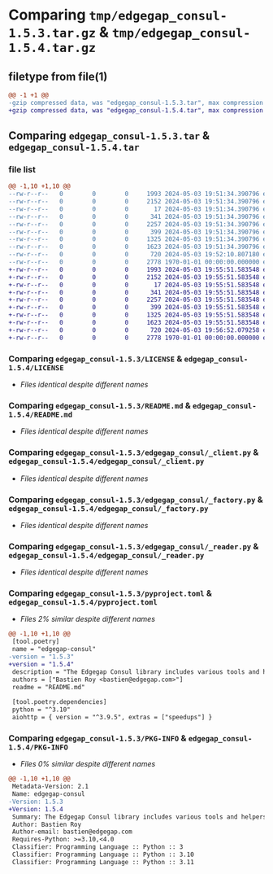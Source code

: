 # Comparing `tmp/edgegap_consul-1.5.3.tar.gz` & `tmp/edgegap_consul-1.5.4.tar.gz`

## filetype from file(1)

```diff
@@ -1 +1 @@
-gzip compressed data, was "edgegap_consul-1.5.3.tar", max compression
+gzip compressed data, was "edgegap_consul-1.5.4.tar", max compression
```

## Comparing `edgegap_consul-1.5.3.tar` & `edgegap_consul-1.5.4.tar`

### file list

```diff
@@ -1,10 +1,10 @@
--rw-r--r--   0        0        0     1993 2024-05-03 19:51:34.390796 edgegap_consul-1.5.3/LICENSE
--rw-r--r--   0        0        0     2152 2024-05-03 19:51:34.390796 edgegap_consul-1.5.3/README.md
--rw-r--r--   0        0        0       17 2024-05-03 19:51:34.390796 edgegap_consul-1.5.3/edgegap_consul/BUILD
--rw-r--r--   0        0        0      341 2024-05-03 19:51:34.390796 edgegap_consul-1.5.3/edgegap_consul/__init__.py
--rw-r--r--   0        0        0     2257 2024-05-03 19:51:34.390796 edgegap_consul-1.5.3/edgegap_consul/_client.py
--rw-r--r--   0        0        0      399 2024-05-03 19:51:34.390796 edgegap_consul-1.5.3/edgegap_consul/_configuration.py
--rw-r--r--   0        0        0     1325 2024-05-03 19:51:34.390796 edgegap_consul-1.5.3/edgegap_consul/_factory.py
--rw-r--r--   0        0        0     1623 2024-05-03 19:51:34.390796 edgegap_consul-1.5.3/edgegap_consul/_reader.py
--rw-r--r--   0        0        0      720 2024-05-03 19:52:10.807180 edgegap_consul-1.5.3/pyproject.toml
--rw-r--r--   0        0        0     2778 1970-01-01 00:00:00.000000 edgegap_consul-1.5.3/PKG-INFO
+-rw-r--r--   0        0        0     1993 2024-05-03 19:55:51.583548 edgegap_consul-1.5.4/LICENSE
+-rw-r--r--   0        0        0     2152 2024-05-03 19:55:51.583548 edgegap_consul-1.5.4/README.md
+-rw-r--r--   0        0        0       17 2024-05-03 19:55:51.583548 edgegap_consul-1.5.4/edgegap_consul/BUILD
+-rw-r--r--   0        0        0      341 2024-05-03 19:55:51.583548 edgegap_consul-1.5.4/edgegap_consul/__init__.py
+-rw-r--r--   0        0        0     2257 2024-05-03 19:55:51.583548 edgegap_consul-1.5.4/edgegap_consul/_client.py
+-rw-r--r--   0        0        0      399 2024-05-03 19:55:51.583548 edgegap_consul-1.5.4/edgegap_consul/_configuration.py
+-rw-r--r--   0        0        0     1325 2024-05-03 19:55:51.583548 edgegap_consul-1.5.4/edgegap_consul/_factory.py
+-rw-r--r--   0        0        0     1623 2024-05-03 19:55:51.583548 edgegap_consul-1.5.4/edgegap_consul/_reader.py
+-rw-r--r--   0        0        0      720 2024-05-03 19:56:52.079258 edgegap_consul-1.5.4/pyproject.toml
+-rw-r--r--   0        0        0     2778 1970-01-01 00:00:00.000000 edgegap_consul-1.5.4/PKG-INFO
```

### Comparing `edgegap_consul-1.5.3/LICENSE` & `edgegap_consul-1.5.4/LICENSE`

 * *Files identical despite different names*

### Comparing `edgegap_consul-1.5.3/README.md` & `edgegap_consul-1.5.4/README.md`

 * *Files identical despite different names*

### Comparing `edgegap_consul-1.5.3/edgegap_consul/_client.py` & `edgegap_consul-1.5.4/edgegap_consul/_client.py`

 * *Files identical despite different names*

### Comparing `edgegap_consul-1.5.3/edgegap_consul/_factory.py` & `edgegap_consul-1.5.4/edgegap_consul/_factory.py`

 * *Files identical despite different names*

### Comparing `edgegap_consul-1.5.3/edgegap_consul/_reader.py` & `edgegap_consul-1.5.4/edgegap_consul/_reader.py`

 * *Files identical despite different names*

### Comparing `edgegap_consul-1.5.3/pyproject.toml` & `edgegap_consul-1.5.4/pyproject.toml`

 * *Files 2% similar despite different names*

```diff
@@ -1,10 +1,10 @@
 [tool.poetry]
 name = "edgegap-consul"
-version = "1.5.3"
+version = "1.5.4"
 description = "The Edgegap Consul library includes various tools and helpers for interacting with Consul. It is designed for use within the Edgegap organization."
 authors = ["Bastien Roy <bastien@edgegap.com>"]
 readme = "README.md"
 
 [tool.poetry.dependencies]
 python = "^3.10"
 aiohttp = { version = "^3.9.5", extras = ["speedups"] }
```

### Comparing `edgegap_consul-1.5.3/PKG-INFO` & `edgegap_consul-1.5.4/PKG-INFO`

 * *Files 0% similar despite different names*

```diff
@@ -1,10 +1,10 @@
 Metadata-Version: 2.1
 Name: edgegap-consul
-Version: 1.5.3
+Version: 1.5.4
 Summary: The Edgegap Consul library includes various tools and helpers for interacting with Consul. It is designed for use within the Edgegap organization.
 Author: Bastien Roy
 Author-email: bastien@edgegap.com
 Requires-Python: >=3.10,<4.0
 Classifier: Programming Language :: Python :: 3
 Classifier: Programming Language :: Python :: 3.10
 Classifier: Programming Language :: Python :: 3.11
```

